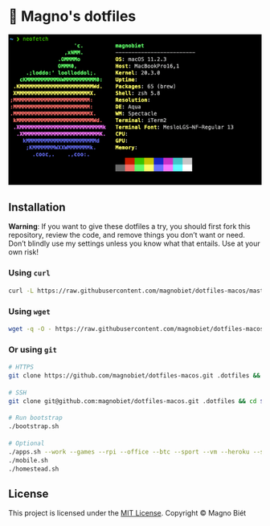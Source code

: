 #  Magno's dotfiles

![Preview](preview.png)

## Installation

**Warning**: If you want to give these dotfiles a try, you should first fork this repository, review the code, and remove things you don’t want or need. Don’t blindly use my settings unless you know what that entails. Use at your own risk!

### Using `curl`

```bash
curl -L https://raw.githubusercontent.com/magnobiet/dotfiles-macos/master/bootstrap.sh | bash
```

### Using `wget`

```bash
wget -q -O - https://raw.githubusercontent.com/magnobiet/dotfiles-macos/master/bootstrap.sh | bash
```

### Or using `git`

```bash
# HTTPS
git clone https://github.com/magnobiet/dotfiles-macos.git .dotfiles && cd $_

# SSH
git clone git@github.com:magnobiet/dotfiles-macos.git .dotfiles && cd $_

# Run bootstrap
./bootstrap.sh

# Optional
./apps.sh --work --games --rpi --office --btc --sport --vm --heroku --sync
./mobile.sh
./homestead.sh
```

## License

This project is licensed under the [MIT License](https://magno.mit-license.org/2021). Copyright © Magno Biét
